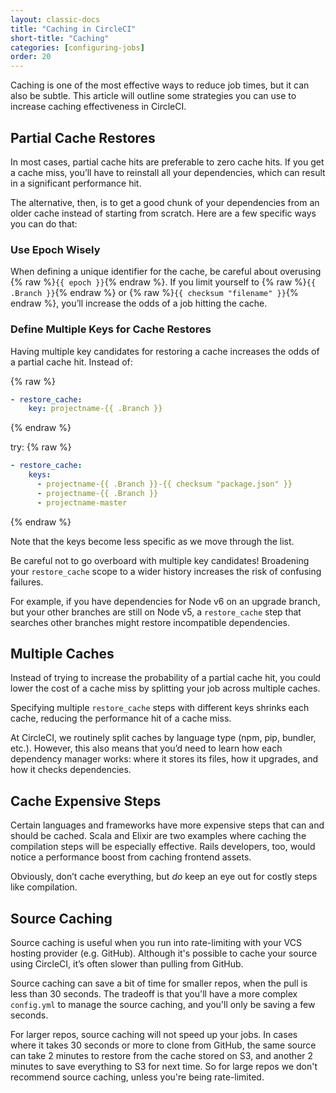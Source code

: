 ```yaml
---
layout: classic-docs
title: "Caching in CircleCI"
short-title: "Caching"
categories: [configuring-jobs]
order: 20
---
```


Caching is one of the most effective ways to reduce job times, but it can also be subtle. This article will outline some strategies you can use to increase caching effectiveness in CircleCI.

## Partial Cache Restores

In most cases, partial cache hits are preferable to zero cache hits. If you get a cache miss, you’ll have to reinstall all your dependencies, which can result in a significant performance hit.

The alternative, then, is to get a good chunk of your dependencies from an older cache instead of starting from scratch. Here are a few specific ways you can do that:

### Use Epoch Wisely

When defining a unique identifier for the cache, be careful about overusing {% raw %}`{{ epoch }}`{% endraw %}. If you limit yourself to {% raw %}`{{ .Branch }}`{% endraw %} or {% raw %}`{{ checksum "filename" }}`{% endraw %}, you’ll increase the odds of a job hitting the cache.

### Define Multiple Keys for Cache Restores

Having multiple key candidates for restoring a cache increases the odds of a partial cache hit. Instead of:

{% raw %}
```YAML
- restore_cache:
    key: projectname-{{ .Branch }}
```
{% endraw %}

try:
{% raw %}
```YAML
- restore_cache:
    keys:
      - projectname-{{ .Branch }}-{{ checksum "package.json" }}
      - projectname-{{ .Branch }}
      - projectname-master
```
{% endraw %}

Note that the keys become less specific as we move through the list.

Be careful not to go overboard with multiple key candidates! Broadening your `restore_cache` scope to a wider history increases the risk of confusing failures.

For example, if you have dependencies for Node v6 on an upgrade branch, but your other branches are still on Node v5, a `restore_cache` step that searches other branches might restore incompatible dependencies.

## Multiple Caches

Instead of trying to increase the probability of a partial cache hit, you could lower the cost of a cache miss by splitting your job across multiple caches.

Specifying multiple `restore_cache` steps with different keys shrinks each cache, reducing the performance hit of a cache miss.

At CircleCI, we routinely split caches by language type (npm, pip, bundler, etc.). However, this also means that you’d need to learn how each dependency manager works: where it stores its files, how it upgrades, and how it checks dependencies.

## Cache Expensive Steps

Certain languages and frameworks have more expensive steps that can and should be cached. Scala and Elixir are two examples where caching the compilation steps will be especially effective. Rails developers, too, would notice a performance boost from caching frontend assets.

Obviously, don’t cache everything, but _do_ keep an eye out for costly steps like compilation.

## Source Caching

Source caching is useful when you run into rate-limiting with your VCS hosting provider (e.g. GitHub). Although it's possible to cache your source using CircleCI, it’s often slower than pulling from GitHub.

Source caching can save a bit of time for smaller repos, when the pull is less than 30 seconds. The tradeoff is that you'll have a more complex `config.yml` to manage the source caching, and you'll only be saving a few seconds.

For larger repos, source caching will not speed up your jobs. In cases where it takes 30 seconds or more to clone from GitHub, the same source can take 2 minutes to restore from the cache stored on S3, and another 2 minutes to save everything to S3 for next time. So for large repos we don't recommend source caching, unless you're being rate-limited.
